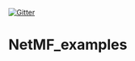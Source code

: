 [![Gitter](https://badges.gitter.im/gitterHQ/gitter.svg)](https://gitter.im/ConnectingThings/Hardware)
# NetMF_examples
